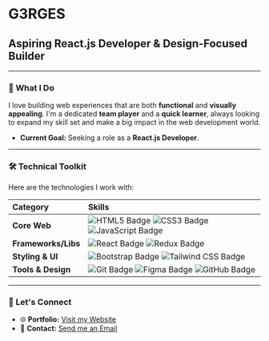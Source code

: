 # G3RGES

## Aspiring React.js Developer & Design-Focused Builder

---

### **🚀 What I Do**

I love building web experiences that are both **functional** and **visually appealing**. I'm a dedicated **team player** and a **quick learner**, always looking to expand my skill set and make a big impact in the web development world.

* **Current Goal:** Seeking a role as a **React.js Developer**.

---

### **🛠️ Technical Toolkit**

Here are the technologies I work with:

| Category | Skills |
| :--- | :--- |
| **Core Web** | <img src="https://img.shields.io/badge/-HTML5-E34F26?style=flat-square&logo=html5&logoColor=white" alt="HTML5 Badge"> <img src="https://img.shields.io/badge/-CSS3-1572B6?style=flat-square&logo=css3&logoColor=white" alt="CSS3 Badge"> <img src="https://img.shields.io/badge/-JavaScript-F7DF1E?style=flat-square&logo=javascript&logoColor=black" alt="JavaScript Badge"> |
| **Frameworks/Libs** | <img src="https://img.shields.io/badge/-React-61DAFB?style=flat-square&logo=react&logoColor=black" alt="React Badge"> <img src="https://img.shields.io/badge/-Redux-764ABC?style=flat-square&logo=redux&logoColor=white" alt="Redux Badge"> |
| **Styling & UI** | <img src="https://img.shields.io/badge/-Bootstrap-7952B3?style=flat-square&logo=bootstrap&logoColor=white" alt="Bootstrap Badge"> <img src="https://img.shields.io/badge/-Tailwind_CSS-06B6D4?style=flat-square&logo=tailwind-css&logoColor=white" alt="Tailwind CSS Badge"> |
| **Tools & Design** | <img src="https://img.shields.io/badge/-Git-F05032?style=flat-square&logo=git&logoColor=white" alt="Git Badge"> <img src="https://img.shields.io/badge/-Figma-F24E1E?style=flat-square&logo=figma&logoColor=white" alt="Figma Badge"> <img src="https://img.shields.io/badge/-GitHub-181717?style=flat-square&logo=github&logoColor=white" alt="GitHub Badge">|

---

### **🔗 Let's Connect**

* 🌐 **Portfolio:** [Visit my Website](https://gergesnashaat.vercel.app/)
* 📧 **Contact:** [Send me an Email](mailto:georgios.nashaat@gmail.com)
